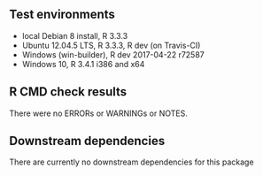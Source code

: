 ## Test environments
* local Debian 8 install, R 3.3.3
* Ubuntu 12.04.5 LTS, R 3.3.3, R dev (on Travis-CI)
* Windows (win-builder), R dev 2017-04-22 r72587
* Windows 10, R 3.4.1 i386 and x64

## R CMD check results
There were no ERRORs or WARNINGs or NOTES. 

## Downstream dependencies
There are currently no downstream dependencies for this package
